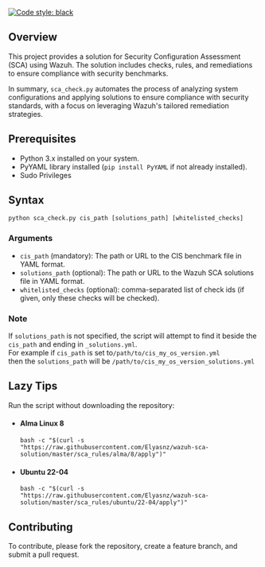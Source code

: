 [![Code style: black](https://img.shields.io/badge/code%20style-black-000000.svg)](https://github.com/psf/black)

## Overview
This project provides a solution for Security Configuration Assessment (SCA) using Wazuh.
The solution includes checks, rules, and remediations to ensure compliance with security benchmarks.

In summary, `sca_check.py` automates the process of analyzing system configurations and applying solutions to 
ensure compliance with security standards, with a focus on leveraging Wazuh's tailored remediation strategies.

## Prerequisites
- Python 3.x installed on your system.
- PyYAML library installed (`pip install PyYAML` if not already installed).
- Sudo Privileges

## Syntax
`python sca_check.py cis_path [solutions_path] [whitelisted_checks]`

### Arguments
- `cis_path` (mandatory): The path or URL to the CIS benchmark file in YAML format.
- `solutions_path` (optional): The path or URL to the Wazuh SCA solutions file in YAML format. 
- `whitelisted_checks` (optional): comma-separated list of check ids (if given, only these checks will be checked). 

### Note
If `solutions_path` is not specified, the script will attempt to find it beside the `cis_path` and ending in `_solutions.yml`. <br>
For example if `cis_path` is set to`/path/to/cis_my_os_version.yml` <br>
then the `solutions_path` will be `/path/to/cis_my_os_version_solutions.yml`

## Lazy Tips
Run the script without downloading the repository:
- #### Alma Linux 8
    `bash -c "$(curl -s "https://raw.githubusercontent.com/Elyasnz/wazuh-sca-solution/master/sca_rules/alma/8/apply")"`
- #### Ubuntu 22-04
    `bash -c "$(curl -s "https://raw.githubusercontent.com/Elyasnz/wazuh-sca-solution/master/sca_rules/ubuntu/22-04/apply")"`

## Contributing
To contribute, please fork the repository, create a feature branch, and submit a pull request.